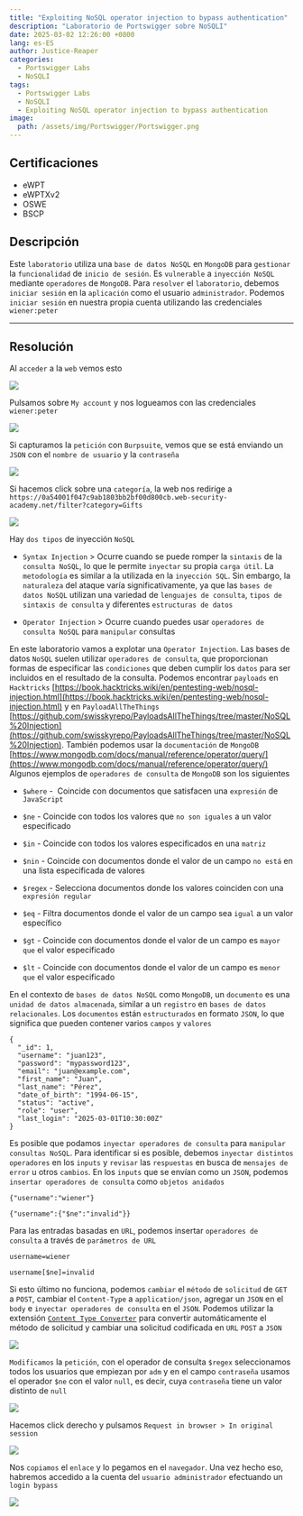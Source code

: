 ```yaml
---
title: "Exploiting NoSQL operator injection to bypass authentication"
description: "Laboratorio de Portswigger sobre NoSQLI"
date: 2025-03-02 12:26:00 +0800
lang: es-ES
author: Justice-Reaper
categories:
  - Portswigger Labs
  - NoSQLI
tags:
  - Portswigger Labs
  - NoSQLI
  - Exploiting NoSQL operator injection to bypass authentication
image:
  path: /assets/img/Portswigger/Portswigger.png
---
```


## Certificaciones

- eWPT
- eWPTXv2
- OSWE
- BSCP
  
## Descripción

Este `laboratorio` utiliza una `base de datos NoSQL` en `MongoDB` para `gestionar` la `funcionalidad` de `inicio de sesión`. Es `vulnerable` a `inyección NoSQL` mediante `operadores` de `MongoDB`. Para `resolver` el `laboratorio`, debemos `iniciar sesión` en la `aplicación` como el usuario `administrador`. Podemos `iniciar sesión` en nuestra propia cuenta utilizando las credenciales `wiener:peter`

---

## Resolución

Al `acceder` a la `web` vemos esto

![](/assets/img/NoSQLI-Lab-2/image_1.png)

Pulsamos sobre `My account` y nos logueamos con las credenciales `wiener:peter`

![](/assets/img/NoSQLI-Lab-2/image_2.png)

Si capturamos la `petición` con `Burpsuite`, vemos que se está enviando un `JSON` con el `nombre de usuario` y la `contraseña`

![](/assets/img/NoSQLI-Lab-2/image_3.png)

Si hacemos click sobre una `categoría`, la web nos redirige a  `https://0a54001f047c9ab1803bb2bf00d800cb.web-security-academy.net/filter?category=Gifts`

![](/assets/img/NoSQLI-Lab-2/image_4.png)

Hay `dos tipos` de inyección `NoSQL`

- `Syntax Injection` > Ocurre cuando se puede romper la `sintaxis` de la `consulta NoSQL`, lo que le permite `inyectar` su propia `carga útil`. La `metodología` es similar a la utilizada en la `inyección SQL`. Sin embargo, la `naturaleza` del ataque varía significativamente, ya que las `bases de datos NoSQL` utilizan una variedad de `lenguajes de consulta`, `tipos de sintaxis de consulta` y diferentes `estructuras de datos`

- `Operator Injection` > Ocurre cuando puedes usar `operadores de consulta NoSQL` para `manipular` consultas

En este laboratorio vamos a explotar una `Operator Injection`. Las bases de datos `NoSQL` suelen utilizar `operadores de consulta`, que proporcionan formas de especificar las `condiciones` que deben cumplir los `datos` para ser incluidos en el resultado de la consulta. Podemos encontrar `payloads` en `Hacktricks` [https://book.hacktricks.wiki/en/pentesting-web/nosql-injection.html](https://book.hacktricks.wiki/en/pentesting-web/nosql-injection.html) y en `PayloadAllTheThings` [https://github.com/swisskyrepo/PayloadsAllTheThings/tree/master/NoSQL%20Injection](https://github.com/swisskyrepo/PayloadsAllTheThings/tree/master/NoSQL%20Injection). También podemos usar la `documentación` de `MongoDB` [https://www.mongodb.com/docs/manual/reference/operator/query/](https://www.mongodb.com/docs/manual/reference/operator/query/) Algunos ejemplos de `operadores de consulta` de `MongoDB` son los siguientes

- `$where` -  Coincide con documentos que satisfacen una `expresión` de `JavaScript`

- `$ne` - Coincide con todos los valores que `no son iguales` a un valor especificado

- `$in` - Coincide con todos los valores especificados en una `matriz`

- `$nin` - Coincide con documentos donde el valor de un campo `no está` en una lista especificada de valores

- `$regex` - Selecciona documentos donde los valores coinciden con una `expresión regular`

- `$eq` - Filtra documentos donde el valor de un campo sea `igual` a un valor específico

- `$gt` - Coincide con documentos donde el valor de un campo es `mayor que` el valor especificado

- `$lt` - Coincide con documentos donde el valor de un campo es `menor que` el valor especificado

En el contexto de `bases de datos NoSQL` como `MongoDB`, un `documento` es una `unidad de datos almacenada`, similar a un `registro` en `bases de datos relacionales`. Los `documentos` están `estructurados` en formato `JSON`, lo que significa que pueden contener varios `campos` y `valores`

```
{
  "_id": 1,
  "username": "juan123",
  "password": "mypassword123",
  "email": "juan@example.com",
  "first_name": "Juan",
  "last_name": "Pérez",
  "date_of_birth": "1994-06-15",
  "status": "active",
  "role": "user",
  "last_login": "2025-03-01T10:30:00Z"
}
```

Es posible que podamos `inyectar operadores de consulta` para `manipular consultas NoSQL`. Para identificar si es posible, debemos `inyectar distintos operadores` en los `inputs` y `revisar` las `respuestas` en busca de `mensajes de error` u otros `cambios`. En los `inputs` que se envían como un `JSON`, podemos `insertar operadores de consulta` como `objetos anidados`

```
{"username":"wiener"}
```

```
{"username":{"$ne":"invalid"}}
```

Para las entradas basadas en `URL`, podemos insertar `operadores de consulta` a través de `parámetros de URL`

```
username=wiener
```

```
username[$ne]=invalid
```

Si esto último no funciona, podemos `cambiar` el `método` de `solicitud` de `GET` a `POST`, cambiar el `Content-Type` a `application/json`, agregar un `JSON` en el `body` e `inyectar operadores de consulta` en el `JSON`. Podemos utilizar la extensión [`Content Type Converter`](https://portswigger.net/bappstore/db57ecbe2cb7446292a94aa6181c9278) para convertir automáticamente el método de solicitud y cambiar una solicitud codificada en `URL` `POST` a `JSON`

![](/assets/img/NoSQLI-Lab-2/image_4.png)

`Modificamos` la `petición`, con el operador de consulta `$regex` seleccionamos todos los usuarios que empiezan por `adm` y en el campo `contraseña` usamos el operador `$ne` con el valor `null`, es decir, cuya `contraseña` tiene un valor distinto de `null`

![](/assets/img/NoSQLI-Lab-2/image_5.png)

Hacemos click derecho y pulsamos `Request in browser > In original session`

![](/assets/img/NoSQLI-Lab-2/image_6.png)

Nos `copiamos` el `enlace` y lo pegamos en el `navegador`. Una vez hecho eso, habremos accedido a la cuenta del `usuario administrador` efectuando un `login bypass`

![](/assets/img/NoSQLI-Lab-2/image_7.png)
